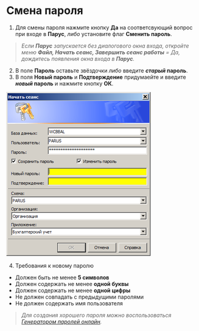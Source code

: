 # Смена пароля

1. Для смены пароля нажмите кнопку **Да** на соответсвующий вопрос при входе в **Парус**, _либо_ установите флаг **Сменить пароль**.

> _Если **Парус** запускается без диалогового окна входа, откройте меню **Файл, Начать сеанс, Завершить сеанс работы** = Да, дождитесь появления окна входа в **Парус**._

2. В поле **Пароль** оставьте звёздочки _либо_ введите **_старый_ пароль**.
3. В поля **Новый пароль** и **Подтверждение** придумаейте и введите **_новый_ пароль** и нажмите кнопку **ОК**.

![Оплата банковской картой](images/pwchange.png)

4. Требования к новому паролю
* Должен быть не менее **5 символов**
* Должен содержать не менее **одной буквы**
* Должен содержать не менее **одной цифры**
* Не должен совпадать с предыдущими паролями
* Не должен содержать имя пользователя

> _Для создания хорошего пароля можно воспользоваться [Генератором паролей онлайн](https://passgenerator.ru/)._